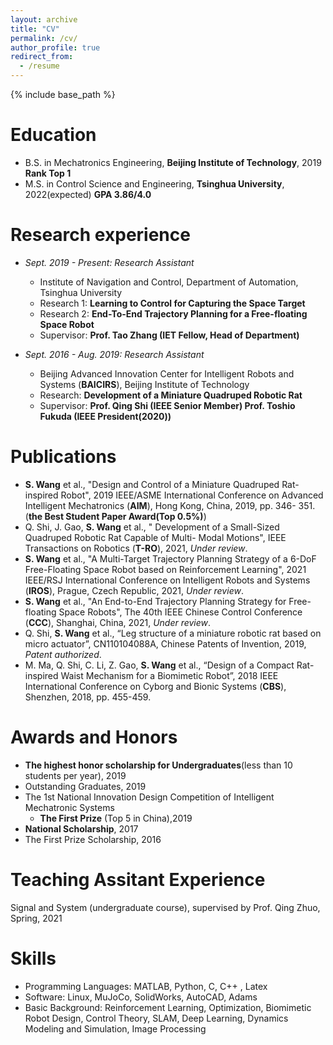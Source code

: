 ```yaml
---
layout: archive
title: "CV"
permalink: /cv/
author_profile: true
redirect_from:
  - /resume
---
```


{% include base_path %}

Education
======
* B.S. in Mechatronics Engineering, **Beijing Institute of Technology**, 2019   **Rank Top 1**
* M.S. in Control Science and Engineering, **Tsinghua University**, 2022(expected)  **GPA 3.86/4.0**


Research experience
======
* *Sept. 2019 - Present: Research Assistant*
  * Institute of Navigation and Control, Department of Automation, Tsinghua University
  * Research 1: **Learning to Control for Capturing the Space Target**
  * Research 2: **End-To-End Trajectory Planning for a Free-floating Space Robot**
  * Supervisor: **Prof. Tao Zhang (IET Fellow, Head of Department)**

* *Sept. 2016 - Aug. 2019: Research Assistant*
  * Beijing Advanced Innovation Center for Intelligent Robots and Systems (**BAICIRS**), Beijing Institute of Technology
  * Research: **Development of a Miniature Quadruped Robotic Rat**
  * Supervisor: **Prof. Qing Shi (IEEE Senior Member) Prof. Toshio Fukuda (IEEE President(2020))**
  

Publications
======
* **S. Wang** et al., "Design and Control of a Miniature Quadruped Rat-inspired Robot", 2019 IEEE/ASME International Conference on Advanced Intelligent Mechatronics (**AIM**), Hong Kong, China, 2019, pp. 346- 351. (**the Best Student Paper Award(Top 0.5%)**)
* Q. Shi, J. Gao, **S. Wang** et al., " Development of a Small-Sized Quadruped Robotic Rat Capable of Multi- Modal Motions", IEEE Transactions on Robotics (**T-RO**), 2021, *Under review*.
* **S. Wang** et al., "A Multi-Target Trajectory Planning Strategy of a 6-DoF Free-Floating Space Robot based on Reinforcement Learning", 2021 IEEE/RSJ International Conference on Intelligent Robots and Systems (**IROS**), Prague, Czech Republic, 2021, *Under review*.
* **S. Wang** et al., "An End-to-End Trajectory Planning Strategy for Free-floating Space Robots", The 40th IEEE Chinese Control Conference (**CCC**), Shanghai, China, 2021, *Under review*.
* Q. Shi, **S. Wang** et al., “Leg structure of a miniature robotic rat based on micro actuator”, CN110104088A, Chinese Patents of Invention, 2019, *Patent authorized*.
* M. Ma, Q. Shi, C. Li, Z. Gao, **S. Wang** et al., “Design of a Compact Rat-inspired Waist Mechanism for a Biomimetic Robot”, 2018 IEEE International Conference on Cyborg and Bionic Systems (**CBS**), Shenzhen, 2018, pp. 455-459.
  
Awards and Honors
======
* **The highest honor scholarship for Undergraduates**(less than 10 students per year), 2019
* Outstanding Graduates, 2019
* The 1st National Innovation Design Competition of Intelligent Mechatronic Systems
  * **The First Prize** (Top 5 in China),2019
* **National Scholarship**, 2017
* The First Prize Scholarship, 2016

Teaching Assitant Experience
======
Signal and System (undergraduate course), supervised by Prof. Qing Zhuo, Spring, 2021 

Skills
======
* Programming Languages: MATLAB, Python, C, C++ , Latex
* Software: Linux, MuJoCo, SolidWorks, AutoCAD, Adams
* Basic Background: Reinforcement Learning, Optimization, Biomimetic Robot Design, Control Theory, SLAM, Deep Learning, Dynamics Modeling and Simulation, Image Processing
